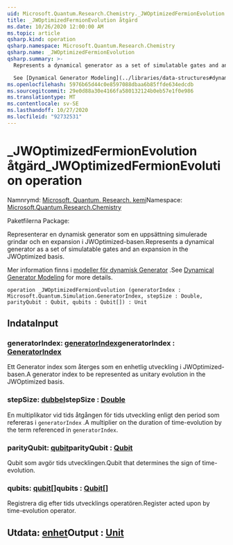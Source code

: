 ```yaml
---
uid: Microsoft.Quantum.Research.Chemistry._JWOptimizedFermionEvolution
title: _JWOptimizedFermionEvolution åtgärd
ms.date: 10/26/2020 12:00:00 AM
ms.topic: article
qsharp.kind: operation
qsharp.namespace: Microsoft.Quantum.Research.Chemistry
qsharp.name: _JWOptimizedFermionEvolution
qsharp.summary: >-
  Represents a dynamical generator as a set of simulatable gates and an expansion in the JWOptimized basis.

  See [Dynamical Generator Modeling](../libraries/data-structures#dynamical-generator-modeling) for more details.
ms.openlocfilehash: 5976b65d44c0e8597088dbaa6b85ffde634edcdb
ms.sourcegitcommit: 29e0d88a30e4166fa580132124b0eb57e1f0e986
ms.translationtype: MT
ms.contentlocale: sv-SE
ms.lasthandoff: 10/27/2020
ms.locfileid: "92732531"
---
```

# <a name="_jwoptimizedfermionevolution-operation"></a><span data-ttu-id="6647b-102">_JWOptimizedFermionEvolution åtgärd</span><span class="sxs-lookup"><span data-stu-id="6647b-102">_JWOptimizedFermionEvolution operation</span></span>

<span data-ttu-id="6647b-103">Namnrymd: [Microsoft. Quantum. Research. kemi](xref:Microsoft.Quantum.Research.Chemistry)</span><span class="sxs-lookup"><span data-stu-id="6647b-103">Namespace: [Microsoft.Quantum.Research.Chemistry](xref:Microsoft.Quantum.Research.Chemistry)</span></span>

<span data-ttu-id="6647b-104">Paketfilerna [](https://nuget.org/packages/)</span><span class="sxs-lookup"><span data-stu-id="6647b-104">Package: [](https://nuget.org/packages/)</span></span>


<span data-ttu-id="6647b-105">Representerar en dynamisk generator som en uppsättning simulerade grindar och en expansion i JWOptimized-basen.</span><span class="sxs-lookup"><span data-stu-id="6647b-105">Represents a dynamical generator as a set of simulatable gates and an expansion in the JWOptimized basis.</span></span>

<span data-ttu-id="6647b-106">Mer information finns i [modeller för dynamisk Generator](../libraries/data-structures#dynamical-generator-modeling) .</span><span class="sxs-lookup"><span data-stu-id="6647b-106">See [Dynamical Generator Modeling](../libraries/data-structures#dynamical-generator-modeling) for more details.</span></span>

```qsharp
operation _JWOptimizedFermionEvolution (generatorIndex : Microsoft.Quantum.Simulation.GeneratorIndex, stepSize : Double, parityQubit : Qubit, qubits : Qubit[]) : Unit
```


## <a name="input"></a><span data-ttu-id="6647b-107">Indata</span><span class="sxs-lookup"><span data-stu-id="6647b-107">Input</span></span>

### <a name="generatorindex--generatorindex"></a><span data-ttu-id="6647b-108">generatorIndex: [generatorIndex](xref:Microsoft.Quantum.Simulation.GeneratorIndex)</span><span class="sxs-lookup"><span data-stu-id="6647b-108">generatorIndex : [GeneratorIndex](xref:Microsoft.Quantum.Simulation.GeneratorIndex)</span></span>

<span data-ttu-id="6647b-109">Ett Generator index som återges som en enhetlig utveckling i JWOptimized-basen.</span><span class="sxs-lookup"><span data-stu-id="6647b-109">A generator index to be represented as unitary evolution in the JWOptimized basis.</span></span>


### <a name="stepsize--double"></a><span data-ttu-id="6647b-110">stepSize: [dubbel](xref:microsoft.quantum.lang-ref.double)</span><span class="sxs-lookup"><span data-stu-id="6647b-110">stepSize : [Double](xref:microsoft.quantum.lang-ref.double)</span></span>

<span data-ttu-id="6647b-111">En multiplikator vid tids åtgången för tids utveckling enligt den period som refereras i `generatorIndex` .</span><span class="sxs-lookup"><span data-stu-id="6647b-111">A multiplier on the duration of time-evolution by the term referenced in `generatorIndex`.</span></span>


### <a name="parityqubit--qubit"></a><span data-ttu-id="6647b-112">parityQubit: [qubit](xref:microsoft.quantum.lang-ref.qubit)</span><span class="sxs-lookup"><span data-stu-id="6647b-112">parityQubit : [Qubit](xref:microsoft.quantum.lang-ref.qubit)</span></span>

<span data-ttu-id="6647b-113">Qubit som avgör tids utvecklingen.</span><span class="sxs-lookup"><span data-stu-id="6647b-113">Qubit that determines the sign of time-evolution.</span></span>


### <a name="qubits--qubit"></a><span data-ttu-id="6647b-114">qubits: [qubit](xref:microsoft.quantum.lang-ref.qubit)[]</span><span class="sxs-lookup"><span data-stu-id="6647b-114">qubits : [Qubit](xref:microsoft.quantum.lang-ref.qubit)[]</span></span>

<span data-ttu-id="6647b-115">Registrera dig efter tids utvecklings operatören.</span><span class="sxs-lookup"><span data-stu-id="6647b-115">Register acted upon by time-evolution operator.</span></span>



## <a name="output--unit"></a><span data-ttu-id="6647b-116">Utdata: [enhet](xref:microsoft.quantum.lang-ref.unit)</span><span class="sxs-lookup"><span data-stu-id="6647b-116">Output : [Unit](xref:microsoft.quantum.lang-ref.unit)</span></span>

